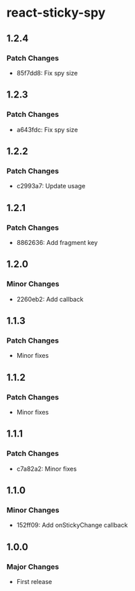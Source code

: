 # react-sticky-spy

## 1.2.4

### Patch Changes

- 85f7dd8: Fix spy size

## 1.2.3

### Patch Changes

- a643fdc: Fix spy size

## 1.2.2

### Patch Changes

- c2993a7: Update usage

## 1.2.1

### Patch Changes

- 8862636: Add fragment key

## 1.2.0

### Minor Changes

- 2260eb2: Add callback

## 1.1.3

### Patch Changes

- Minor fixes

## 1.1.2

### Patch Changes

- Minor fixes

## 1.1.1

### Patch Changes

- c7a82a2: Minor fixes

## 1.1.0

### Minor Changes

- 152ff09: Add onStickyChange callback

## 1.0.0

### Major Changes

- First release
